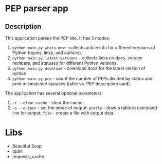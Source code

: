# PEP parser app

## Description
This application parses the PEP site. It has 3 modes:
1) ```python main.py whats-new``` - collects article info for different versions of Python (topics, links, and authors).
2) ```python main.py latest-versions``` - collects links on docs, version numbers, and statuses for different Python versions.
3) ```python main.py download``` - download docs for the latest version of python.
4) ```python main.py pep``` - count the number of PEPs divided by status and print mismatched statuses (table vs. PEP description card).

The application has several optional parameters:
1) ```-c --clear-cache``` - clear the cache
2) ```-o --output``` - set the mode of output: ```pretty``` - draw a table in command line for output; ```file``` - create a file with output data.

# Libs
- Beautiful Soup
- tqdm
- requests_cache



